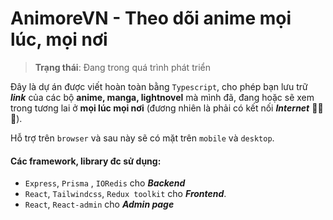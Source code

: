 # AnimoreVN - Theo dõi anime mọi lúc, mọi nơi

> **Trạng thái**: Đang trong quá trình phát triển

Đây là dự án được viết hoàn toàn bằng `Typescript`, cho phép bạn lưu trữ ***link*** của các bộ **anime, manga, lightnovel** mà mình đã, đang hoặc sẽ xem trong tương lai ở **mọi lúc mọi nơi** (đương nhiên là phải có kết nối ***Internet*** 🤣🤣🤣).

Hỗ trợ trên `browser` và sau này sẽ có mặt trên `mobile` và `desktop`.

#### Các framework, library  đc sử dụng:

- `Express`, `Prisma` , `IORedis` cho ***Backend***
- `React`, `Tailwindcss`, `Redux toolkit` cho ***Frontend***.
- `React`, `React-admin` cho ***Admin page***
